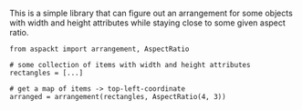 This is a simple library that can figure out an arrangement for some
objects with width and height attributes while staying close to some
given aspect ratio.

    from aspackt import arrangement, AspectRatio

    # some collection of items with width and height attributes
    rectangles = [...]

    # get a map of items -> top-left-coordinate
    arranged = arrangement(rectangles, AspectRatio(4, 3))
